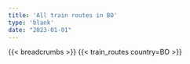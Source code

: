 ```yaml
---
title: 'All train routes in BO'
type: 'blank'
date: "2023-01-01"
---
```


{{< breadcrumbs >}}
{{< train_routes country=BO >}}
